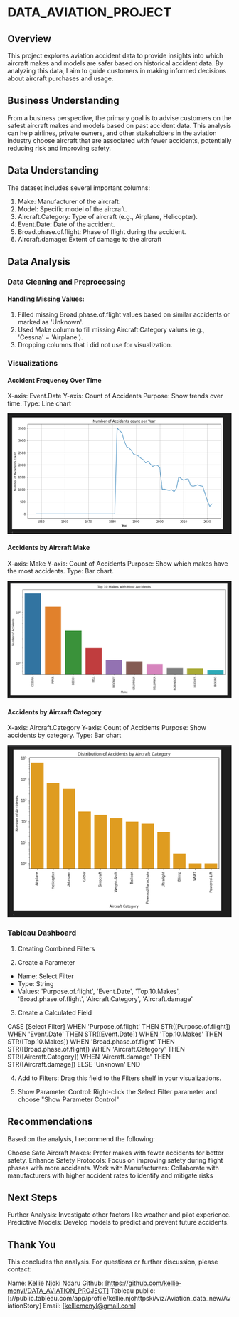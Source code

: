 # DATA_AVIATION_PROJECT

## Overview

This project explores aviation accident data to provide insights into which aircraft makes and models are safer based on historical accident data. By analyzing this data, I aim to guide customers in making informed decisions about aircraft purchases and usage.

## Business Understanding

From a business perspective, the primary goal is to advise customers on the safest aircraft makes and models based on past accident data. This analysis can help airlines, private owners, and other stakeholders in the aviation industry choose aircraft that are associated with fewer accidents, potentially reducing risk and improving safety.

## Data Understanding

The dataset includes several important columns:

1. Make: Manufacturer of the aircraft.
2. Model: Specific model of the aircraft.
3. Aircraft.Category: Type of aircraft (e.g., Airplane, Helicopter).
4. Event.Date: Date of the accident.
5. Broad.phase.of.flight: Phase of flight during the accident.
6. Aircraft.damage: Extent of damage to the aircraft

## Data Analysis

### Data Cleaning and Preprocessing

#### Handling Missing Values:

1. Filled missing Broad.phase.of.flight values based on similar accidents or marked as 'Unknown'.
2. Used Make column to fill missing Aircraft.Category values (e.g., 'Cessna' = 'Airplane').
3. Dropping columns that i did not use for visualization.

### Visualizations

#### Accident Frequency Over Time

X-axis: Event.Date
Y-axis: Count of Accidents
Purpose: Show trends over time.
Type: Line chart

![alt text](image.png)

#### Accidents by Aircraft Make

X-axis: Make
Y-axis: Count of Accidents
Purpose: Show which makes have the most accidents.
Type: Bar chart.

![alt text](image-1.png)

#### Accidents by Aircraft Category

X-axis: Aircraft.Category
Y-axis: Count of Accidents
Purpose: Show accidents by category.
Type: Bar chart

![alt text](image-2.png)

### Tableau Dashboard

1. Creating Combined Filters

2. Create a Parameter

- Name: Select Filter
- Type: String
- Values: 'Purpose.of.flight', 'Event.Date', 'Top.10.Makes', 'Broad.phase.of.flight', 'Aircraft.Category', 'Aircraft.damage'

3. Create a Calculated Field

CASE [Select Filter]
WHEN 'Purpose.of.flight' THEN STR([Purpose.of.flight])
WHEN 'Event.Date' THEN STR([Event.Date])
WHEN 'Top.10.Makes' THEN STR([Top.10.Makes])
WHEN 'Broad.phase.of.flight' THEN STR([Broad.phase.of.flight])
WHEN 'Aircraft.Category' THEN STR([Aircraft.Category])
WHEN 'Aircraft.damage' THEN STR([Aircraft.damage])
ELSE 'Unknown'
END

4. Add to Filters: Drag this field to the Filters shelf in your visualizations.

5. Show Parameter Control: Right-click the Select Filter parameter and choose "Show Parameter Control"

## Recommendations

Based on the analysis, I recommend the following:

Choose Safe Aircraft Makes: Prefer makes with fewer accidents for better safety.
Enhance Safety Protocols: Focus on improving safety during flight phases with more accidents.
Work with Manufacturers: Collaborate with manufacturers with higher accident rates to identify and mitigate risks

## Next Steps

Further Analysis: Investigate other factors like weather and pilot experience.
Predictive Models: Develop models to predict and prevent future accidents.

## Thank You

This concludes the analysis. For questions or further discussion, please contact:

Name: Kellie Njoki Ndaru
Github: [https://github.com/kellie-menyl/DATA_AVIATION_PROJECT]
Tableau public: [://public.tableau.com/app/profile/kellie.njohttpski/viz/Aviation_data_new/AviationStory]
Email: [kelliemenyl@gmail.com]